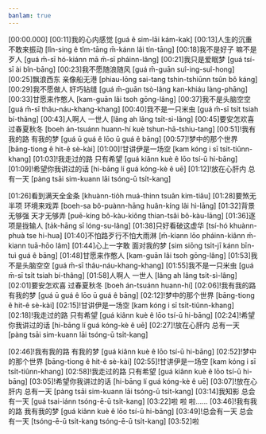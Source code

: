 ```yaml
---
banlam: true
---
```

[00:00.000]
[00:11]我的心内感觉 [guá ê sim-lāi kám-kak]
[00:13]人生的沉重 不敢来振动 [lîn-sing ê tîm-tāng  m̄-kánn lâi tín-tāng]
[00:18]我不是好子 嘛不是歹人 [guá m̄-sī hó-kiánn  mā m̄-sī pháinn-lâng]
[00:21]我只是爱眠梦 [guá tsí-sī ài bîn-bāng]
[00:23]我不愿随浪随风 [guá m̄-guān suî-ing-suî-hong]
[00:25]飘浪西东 亲像船无港 [phiau-lōng sai-tang  tshin-tshiūnn tsûn bô káng]
[00:29]我不愿做人 奸巧钻缝 [guá m̄-guān tsò-lâng  kan-khiáu làng-phāng]
[00:33]甘愿来作憨人 [kam-guān lâi tsoh gōng-lâng]
[00:37]我不是头脑空空 [guá m̄-sī thâu-náu-khang-khang]
[00:40]我不是一只米虫 [guá m̄-sī tsi̍t tsiah bí-thâng]
[00:43]人啊人 一世人 [lâng ah lâng tsi̍t-sì-lâng]
[00:45]要安怎欢喜 过春夏秋冬 [boeh án-tsuánn huann-hí  kuè tshun-hā-tshiu-tang]
[00:51]!我有我的路 有我的梦 [guá ū guá ê lōo  ū guá ê bāng]
[00:57]!梦中的那个世界 [bāng-tiong ê hit-ê sè-kài]
[01:00]!甘讲伊是一场空 [kam kóng i sī tsi̍t-tiûnn-khang]
[01:03]!我走过的路 只有希望 [guá kiânn kuè ê lōo  tsí-ū hi-bāng]
[01:09]!希望你我讲过的话 [hi-bāng lí guá kóng-kè ê uē]
[01:12]!放在心肝内 总有一天 [pàng tsāi sim-kuann lāi  tsóng-ū tsi̍t-kang]

[01:26]看到满天全金条 [khuànn-tio̍h muá-thinn tsuân kim-tiâu]
[01:28]要煞无半项 环境来戏弄 [boeh-sa bô-puànn-hāng  huân-kíng lâi hì-lāng]
[01:32]背景无够强 天才无够弄 [puē-kíng bô-kàu-kiông  thian-tsâi bô-kàu-lāng]
[01:36]逐项是拢输人 [ta̍k-hāng sī lóng-su-lâng]
[01:38]只好看破这虚华 [tsí-hó khuànn-phuà tse hi-hua]
[01:40]不怕路歹行不怕大雨淋 [m̄-kiann lōo pháinn-kiânn  m̄-kiann tuā-hōo lâm]
[01:44]心上一字敢 面对我的梦 [sim siōng tsi̍t-jī kánn  bīn-tuì guá ê bāng]
[01:48]甘愿来作憨人 [kam-guān lâi tsoh gōng-lâng]
[01:53]我不是头脑空空 [guá m̄-sī thâu-náu-khang-khang]
[01:55]我不是一只米虫 [guá m̄-sī tsi̍t tsiah bí-thâng]
[01:58]人啊人 一世人 [lâng ah lâng  tsi̍t-sì-lâng]
[02:01]要安怎欢喜 过春夏秋冬 [boeh án-tsuánn huann-hí]
[02:06]!我有我的路 有我的梦 [guá ū guá ê lōo  ū guá ê bāng]
[02:12]!梦中的那个世界 [bāng-tiong ê hit-ê sè-kài]
[02:15]!甘讲伊是一场空 [kam kóng i sī tsi̍t-tiûnn-khang]
[02:18]!我走过的路 只有希望 [guá kiânn kuè ê lōo  tsí-ū hi-bāng]
[02:24]!希望你我讲过的话 [hi-bāng lí guá kóng-kè ê uē]
[02:27]!放在心肝内 总有一天 [pàng tsāi sim-kuann lāi tsóng-ū tsi̍t-kang]

[02:46]!我有我的路 有我的梦 [guá kiânn kuè ê lōo  tsí-ū hi-bāng]
[02:52]!梦中的那个世界 [bāng-tiong ê hit-ê sè-kài]
[02:55]!甘讲伊是一场空 [kam kóng i sī tsi̍t-tiûnn-khang]
[02:58]!我走过的路 只有希望 [guá kiânn kuè ê lōo  tsí-ū hi-bāng]
[03:05]!希望你我讲过的话 [hi-bāng lí guá kóng-kè ê uē]
[03:07]!放在心肝内 总有一天 [pàng tsāi sim-kuann lāi tsóng-ū tsi̍t-kang]
[03:14]我知影 总会有一天 [guá tsai-iánn tsóng-ē-ū tsi̍t-kang]
[03:22]啦 啦 啦......
[03:46]!我有我的路 我有我的梦 [guá kiânn kuè ê lōo  tsí-ū hi-bāng]
[03:49]!总会有一天 总会有一天 [tsóng-ē-ū tsi̍t-kang  tsóng-ē-ū tsi̍t-kang]
[03:52]啦